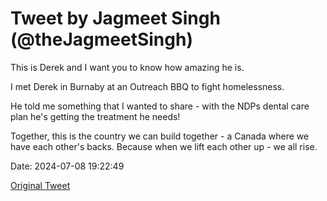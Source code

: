 # Tweet by Jagmeet Singh (@theJagmeetSingh)

This is Derek and I want you to know how amazing he is.

I met Derek in Burnaby at an Outreach BBQ to fight homelessness.

He told me something that I wanted to share - with the NDPs dental care plan he's getting the treatment he needs!

Together, this is the country we can build together - a Canada where we have each other's backs. Because when we lift each other up - we all rise.

Date: 2024-07-08 19:22:49

[Original Tweet](https://x.com/theJagmeetSingh/status/1810394125700853870)
